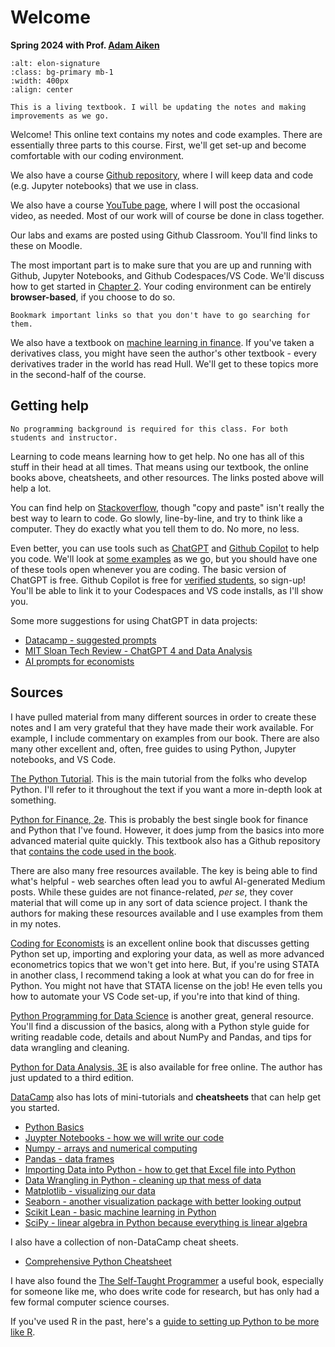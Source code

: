 # Welcome

**Spring 2024 with Prof. [Adam Aiken](https://aaiken1.github.io)**

```{image} /images/elon-signature.png
:alt: elon-signature
:class: bg-primary mb-1
:width: 400px
:align: center
```

```{note}
This is a living textbook. I will be updating the notes and making improvements as we go.
```

Welcome! This online text contains my notes and code examples. There are essentially three parts to this course. First, we'll get set-up and become comfortable with our coding environment.

We also have a course [Github repository](https://github.com/aaiken1/fin-data-analysis-python), where I will keep data and code (e.g. Jupyter notebooks) that we use in class.

We also have a course [YouTube page](https://www.youtube.com/playlist?list=PLo4Q9ijN3eTG6t2-Lwzf7KlOooypFQak8), where I will post the occasional video, as needed. Most of our work will of course be done in class together.

Our labs and exams are posted using Github Classroom. You'll find links to these on Moodle.

The most important part is to make sure that you are up and running with Github, Jupyter Notebooks, and Github Codespaces/VS Code. We'll discuss how to get started in [Chapter 2](chapters/2_intro.html#python_set-up). Your coding environment can be entirely **browser-based**, if you choose to do so.

```{hint}
Bookmark important links so that you don't have to go searching for them.
```

We also have a textbook on [machine learning in finance](https://www-2.rotman.utoronto.ca/~hull/MLThirdEditionFiles/index3rdEd.html). If you've taken a derivatives class, you might have seen the author's other textbook - every derivatives trader in the world has read Hull. We'll get to these topics more in the second-half of the course.

## Getting help

```{note}
No programming background is required for this class. For both students and instructor.
```

Learning to code means learning how to get help. No one has all of this stuff in their head at all times. That means using our textbook, the online books above, cheatsheets, and other resources. The links posted above will help a lot.

You can find help on [Stackoverflow](https://stackoverflow.com), though "copy and paste" isn't really the best way to learn to code. Go slowly, line-by-line, and try to think like a computer. They do exactly what you tell them to do. No more, no less.

Even better, you can use tools such as [ChatGPT](https://openai.com/chatgpt) and [Github Copilot](https://github.com/features/copilot/) to help you code. We'll look at [some examples](https://www.datacamp.com/tutorial/chatgpt-data-science-projects) as we go, but you should have one of these tools open whenever you are coding. The basic version of ChatGPT is free. Github Copilot is free for [verified students](https://github.com/features/copilot/plans), so sign-up! You'll be able to link it to your Codespaces and VS code installs, as I'll show you.

Some more suggestions for using ChatGPT in data projects:

- [Datacamp - suggested prompts](https://www.datacamp.com/cheat-sheet/chatgpt-cheat-sheet-data-science)
- [MIT Sloan Tech Review - ChatGPT 4 and Data Analysis](https://mitsloanedtech.mit.edu/ai/tools/data-analysis/how-to-use-chatgpts-advanced-data-analysis-feature/)
- [AI prompts for economists](https://sites.google.com/view/lastunen/ai-for-economists?authuser=0)

## Sources

I have pulled material from many different sources in order to create these notes and I am very grateful that they have made their work available. For example, I include commentary on examples from our book. There are also many other excellent and, often, free guides to using Python, Jupyter notebooks, and VS Code.

[The Python Tutorial](https://docs.python.org/3/tutorial/index.html). This is the main tutorial from the folks who develop Python. I'll refer to it throughout the text if you want a more in-depth look at something.

[Python for Finance, 2e](https://www.oreilly.com/library/view/python-for-finance/9781492024323/). This is probably the best single book for finance and Python that I've found. However, it does jump from the basics into more advanced material quite quickly. This textbook also has a Github repository that [contains the code used in the book](https://github.com/yhilpisch/py4fi2nd).

There are also many free resources available. The key is being able to find what's helpful - web searches often lead you to awful AI-generated Medium posts. While these guides are not finance-related, *per se*, they cover material that will come up in any sort of data science project. I thank the authors for making these resources available and I use examples from them in my notes.

[Coding for Economists](https://aeturrell.github.io/coding-for-economists/intro.html) is an excellent online book that discusses getting Python set up, importing and exploring your data, as well as more advanced econometrics topics that we won't get into here. But, if you're using STATA in another class, I recommend taking a look at what you can do for free in Python. You might not have that STATA license on the job! He even tells you how to automate your VS Code set-up, if you're into that kind of thing.

[Python Programming for Data Science](https://www.tomasbeuzen.com/python-programming-for-data-science/README.html) is another great, general resource. You'll find a discussion of the basics, along with a Python style guide for writing readable code, details and about NumPy and Pandas, and tips for data wrangling and cleaning.

[Python for Data Analysis, 3E](https://wesmckinney.com/book/) is also available for free online. The author has just updated to a third edition.

[DataCamp](https://www.datacamp.com/) also has lots of mini-tutorials and **cheatsheets** that can help get you started.

- [Python Basics](https://www.datacamp.com/community/tutorials/python-data-science-cheat-sheet-basics)
- [Juypter Notebooks - how we will write our code](http://datacamp-community-prod.s3.amazonaws.com/21fdc814-3f08-4aa9-90fa-247eedefd655)
- [Numpy - arrays and numerical computing](http://datacamp-community-prod.s3.amazonaws.com/ba1fe95a-8b70-4d2f-95b0-bc954e9071b0)
- [Pandas - data frames](http://datacamp-community-prod.s3.amazonaws.com/f04456d7-8e61-482f-9cc9-da6f7f25fc9b)
- [Importing Data into Python - how to get that Excel file into Python](http://datacamp-community-prod.s3.amazonaws.com/72e88aa1-b4f2-4658-9d86-15becf8263df)
- [Data Wrangling in Python - cleaning up that mess of data](http://datacamp-community-prod.s3.amazonaws.com/d4efb29b-f9c6-4f1c-8c98-6f568d88b48f)
- [Matplotlib - visualizing our data](http://datacamp-community-prod.s3.amazonaws.com/e1a8f39d-71ad-4d13-9a6b-618fe1b8c9e9)
- [Seaborn - another visualization package with better looking output](http://datacamp-community-prod.s3.amazonaws.com/263130e2-2c92-4348-a356-9ed9b5034247)
- [Scikit Lean - basic machine learning in Python](http://datacamp-community-prod.s3.amazonaws.com/eb807da5-dce5-4b97-a54d-74e89f14266b)
- [SciPy - linear algebra in Python because everything is linear algebra](http://datacamp-community-prod.s3.amazonaws.com/dfdb6d58-e044-4b38-bab3-5de0b825909b)

I also have a collection of non-DataCamp cheat sheets.

- [Comprehensive Python Cheatsheet](https://gto76.github.io/python-cheatsheet/)

I have also found the [The Self-Taught Programmer](https://www.theselftaughtprogrammer.io) a useful book, especially for someone like me, who does write code for research, but has only had a few formal computer science courses.

If you've used R in the past, here's a [guide to setting up Python to be more like R](https://www.emilyriederer.com/post/py-rgo/).